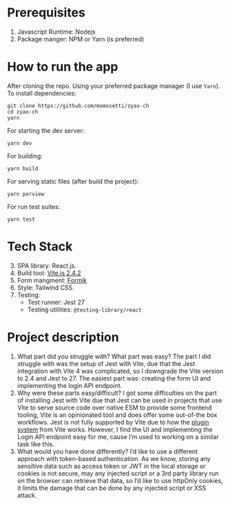 # Prerequisites

1.  Javascript Runtime: Nodejs
2.  Package manger: NPM or Yarn (is preferred)

# How to run the app

After cloning the repo. Using your preferred package manager (I use `Yarn`).
To install dependencies:

```
git clone https://github.com/momosetti/zyax-ch
cd zyax-ch
yarn
```

For starting the dev server:

```
yarn dev
```

For building:

```
yarn build
```

For serving static files (after build the project):

```
yarn perview
```

For run test suites:

    yarn test

# Tech Stack

3.  SPA library: React.js.
4.  Build tool: [Vite.js 2.4.2](https://vitejs.dev/)
5.  Form mangment: [Formik](https://formik.org/)
6.  Style: Tailwind CSS.
7.  Testing:
    - Test runner: Jest 27
    - Testing utilities: `@testing-library/react`

# Project description

1.  What part did you struggle with? What part was easy?
    The part I did struggle with was the setup of Jest with Vite, due that the Jest integration with Vite 4 was complicated, so I downgrade the Vite version to 2.4 and Jest to 27.
    The easiest part was: creating the form UI and implementing the login API endpoint.
2.  Why were these parts easy/difficult?
    I got some difficulties on the part of installing Jest with Vite due that Jest can be used in projects that use Vite to serve source code over native ESM to provide some frontend tooling, Vite is an opinionated tool and does offer some out-of-the box workflows. Jest is not fully supported by Vite due to how the [plugin system](https://github.com/vitejs/vite/issues/1955#issuecomment-776009094) from Vite works. However, I find the UI and implementing the Login API endpoint easy for me, cause I’m used to working on a similar task like this.
3.  What would you have done differently?
    I’d like to use a different approach with token-based authentication. As we know, storing any sensitive data such as access token or JWT in the local storage or cookies is not secure, may any injected script or a 3rd party library run on the browser can retrieve that data, so I’d like to use httpOnly cookies, it limits the damage that can be done by any injected script or XSS attack.
